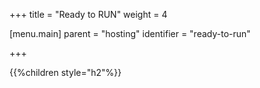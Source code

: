 +++
title = "Ready to RUN"
weight = 4

[menu.main]
parent = "hosting"
identifier = "ready-to-run"

+++

{{%children style="h2"%}}
